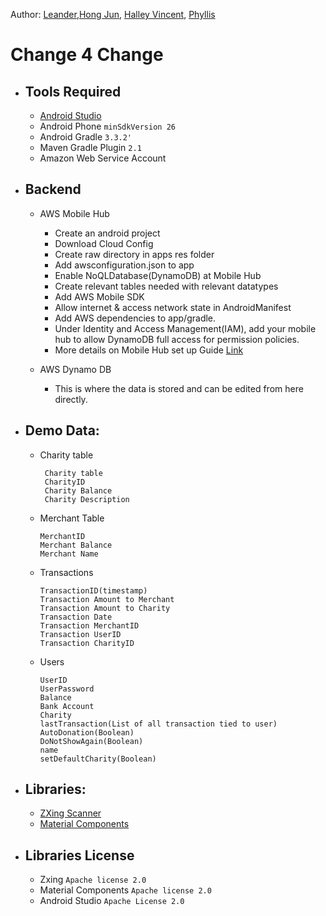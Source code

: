 Author: [Leander](leander.ymg@gmail.com),[Hong Jun](hong.jun.teoh@accenture.com), [Halley Vincent](yeohalleyvincent@gmail.com), [Phyllis](phyllis.thong.en@gmail.com)

# Change 4 Change

- ## Tools Required
  - [Android Studio](https://developer.android.com/studio)
  - Android Phone `minSdkVersion 26`
  - Android Gradle `3.3.2'`
  - Maven Gradle Plugin `2.1`
  - Amazon Web Service Account
  
  
- ## Backend   
  - AWS Mobile Hub 
    - Create an android project 
    - Download Cloud Config
    - Create raw directory in apps res folder
    - Add awsconfiguration.json to app
    - Enable NoQLDatabase(DynamoDB) at Mobile Hub
    - Create relevant tables needed with relevant datatypes
    - Add AWS Mobile SDK 
    - Allow internet & access network state in AndroidManifest
    - Add AWS dependencies to app/gradle.
    - Under Identity and Access Management(IAM), add your mobile hub to allow DynamoDB full access for permission policies. 
    - More details on Mobile Hub set up Guide [Link](https://docs.aws.amazon.com/aws-mobile/latest/developerguide/mobile-hub-getting-started.html#mobile-hub-add-aws-mobile-sdk-connect-to-your-backend)

  - AWS Dynamo DB
    - This is where the data is stored and can be edited from here directly. 

- ## Demo Data: 
  - Charity table
    ```
     Charity table
     CharityID
     Charity Balance
     Charity Description 
    ```
   - Merchant Table
     ```
     MerchantID
     Merchant Balance
     Merchant Name
     ```
   - Transactions
     ```
     TransactionID(timestamp)
     Transaction Amount to Merchant
     Transaction Amount to Charity
     Transaction Date
     Transaction MerchantID
     Transaction UserID
     Transaction CharityID
     ```
   - Users
     ```
     UserID
     UserPassword
     Balance
     Bank Account
     Charity
     lastTransaction(List of all transaction tied to user)
     AutoDonation(Boolean)
     DoNotShowAgain(Boolean)
     name
     setDefaultCharity(Boolean)
     ```

- ## Libraries:
  - [ZXing Scanner](https://github.com/zxing/zxing) 
  - [Material Components](https://material.io/)

  
- ## Libraries License
  - Zxing `Apache license 2.0`
  - Material Components `Apache license 2.0`
  - Android Studio `Apache License 2.0`



